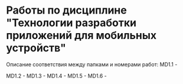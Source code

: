 # Работы по дисциплине "Технологии разработки приложений для мобильных устройств"

Описание соответствия между папками и номерами работ: 
MD1.1 - 

MD1.2 - 
MD1.3 - 
MD1.4 - 
MD1.5 - 
MD1.6 - 
